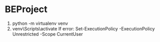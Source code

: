 # BEProject

1. python -m virtualenv venv
2. venv\Scripts\activate If error: Set-ExecutionPolicy -ExecutionPolicy Unrestricted -Scope CurrentUser
